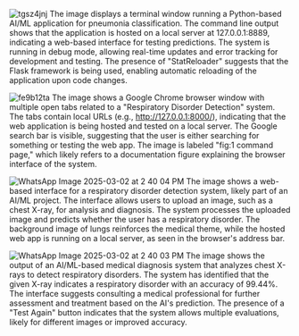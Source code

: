 ![tgsz4jnj](https://github.com/user-attachments/assets/c6c7421b-f288-42da-a79c-834c5d0c2e6c)
 The image displays a terminal window running a Python-based AI/ML application for pneumonia classification.
 The command line output shows that the application is hosted on a local server at 127.0.0.1:8889, indicating a web-based interface for testing predictions.
 The system is running in debug mode, allowing real-time updates and error tracking for development and testing.
 The presence of "StatReloader" suggests that the Flask framework is being used, enabling automatic reloading of the application upon code changes.
 
 ![fe9b12ta](https://github.com/user-attachments/assets/ac67b121-55df-4fbe-b9c8-915ee7e19000)
 The image shows a Google Chrome browser window with multiple open tabs related to a "Respiratory Disorder Detection" system.
 The tabs contain local URLs (e.g., http://127.0.0.1:8000/), indicating that the web application is being hosted and tested on a local server.
 The Google search bar is visible, suggesting that the user is either searching for something or testing the web app.
 The image is labeled "fig:1 command page," which likely refers to a documentation figure explaining the browser interface of the system.
  
 ![WhatsApp Image 2025-03-02 at 2 40 04 PM](https://github.com/user-attachments/assets/c6a2119d-098d-406f-98e0-bb2730746a04)
 The image shows a web-based interface for a respiratory disorder detection system, likely part of an AI/ML project.
 The interface allows users to upload an image, such as a chest X-ray, for analysis and diagnosis.
 The system processes the uploaded image and predicts whether the user has a respiratory disorder.
 The background image of lungs reinforces the medical theme, while the hosted web app is running on a local server, as seen in the browser's address bar.
 
 ![WhatsApp Image 2025-03-02 at 2 40 03 PM](https://github.com/user-attachments/assets/1ed6377a-c890-42c3-90c4-dc091d4cfd08)
 The image shows the output of an AI/ML-based medical diagnosis system that analyzes chest X-rays to detect respiratory disorders.
 The system has identified that the given X-ray indicates a respiratory disorder with an accuracy of 99.44%.
 The interface suggests consulting a medical professional for further assessment and treatment based on the AI's prediction.
 The presence of a "Test Again" button indicates that the system allows multiple evaluations, likely for different images or improved accuracy.
